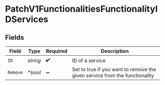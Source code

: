 # PatchV1FunctionalitiesFunctionalityIDServices


## Fields

| Field                                                                      | Type                                                                       | Required                                                                   | Description                                                                |
| -------------------------------------------------------------------------- | -------------------------------------------------------------------------- | -------------------------------------------------------------------------- | -------------------------------------------------------------------------- |
| `ID`                                                                       | *string*                                                                   | :heavy_check_mark:                                                         | ID of a service                                                            |
| `Remove`                                                                   | **bool*                                                                    | :heavy_minus_sign:                                                         | Set to true if you want to remove the given service from the functionality |